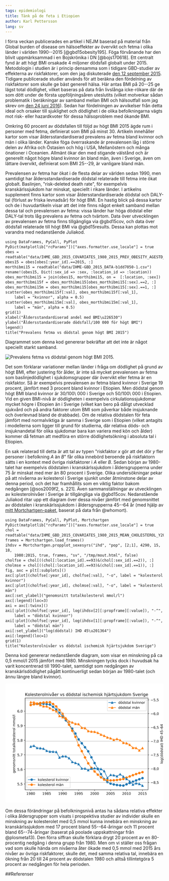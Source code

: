 ```yaml
---
tags: epidemiologi
title: Tänk på de feta i Etiopien
author: Karl Pettersson
lang: sv
---
```


I förra veckan publicerades en artikel i NEJM baserad på material från Global
burden of disease om hälsoeffekter av övervikt och fetma i olika länder i
världen 1990--2015 [@gbd15obesity195]. Föga förvånande har den blivit
uppmärksammad i en Bojskrönika i DN [@bojs170618]. Ett centralt fynd är att
högt BMI orsakade 4 miljoner dödsfall globalt under 2015. Metodologin i studien
är i princip densamma som i tidigare GBD-studier av effekterna av riskfaktorer,
som den jag diskuterade [den 12 september
2015](http://klpn.se/2015/09/12/vaxande-borda/). Tidigare publicerade studier
används för att beräkna den fördelning av riskfaktorer som skulle ge bäst
generell hälsa. Här antas BMI på 20--25 ge lägst total dödlighet, vilket
baseras på data från livslånga icke-rökare där de som dött under de första
uppföljningsåren uteslutits (vilket motverkar sådan problematik i beräkningar
av samband mellan BMI och hälsoutfall som jag skrev om [den 24 juni
2016](2016-06-24-smuts.html)). Sedan har fördelningen av avvikelser från detta
ideal och orsaker till sjuklighet och dödlighet i de olika befolkningarna vägts
mot risk- eller hazardkvoter för dessa hälsoproblem med ökande BMI.

Omkring 60 procent av dödsfallen till följd av högt BMI 2015 ägde rum i personer med
fetma, definierat som BMI på minst 30. Artikeln innehåller kartor som visar
åldersstandardiserad prevalens av fetma bland kvinnor och män i olika länder. Kanske
föga överraskande är prevalensen låg i större delen av Afrika och Östasien och
hög i USA, Mellanöstern och många önationer i Oceanien. Allmänt ökar den med
stigande välstånd och är generellt något högre bland kvinnor än bland män, även i
Sverige, även om lättare övervikt, definierat som BMI 25--29, är vanligare bland män.

Prevalensen av fetma har ökat i de flesta delar av världen sedan 1990, men
samtidigt har åldersstandardiserade dödstal relaterade till fetma inte ökat
globalt. Baslinjen, "risk-deleted death rate", för exempelvis kranskärlssjukdom
har minskat, speciellt i rikare länder. I artikelns supplement finns kartor som
visar åldersstandardiserade dödstal och DALY-tal (förlust av friska levnadsår) för
högt BMI. En hastig blick på dessa kartor och de i huvudartikeln visar att det
inte finns något enkelt samband mellan dessa tal och prevalensen av fetma:
vissa länder har höga dödstal eller DALY-tal trots låg prevalens av fetma och
tvärtom. Data över utvecklingen av prevalensen av fetma finns tillgängliga via
@gbd15cov, och data över dödsfall relaterade till högt BMI via @gbd15results.
Dessa kan plottas mot varandra med nedanstående Juliakod.

``` {.julia .numberLines}
using DataFrames, PyCall, PyPlot
PyDict(matplotlib["rcParams"])["axes.formatter.use_locale"] = true
obes = readtable("data/IHME_GBD_2015_COVARIATES_1980_2015_PREV_OBESITY_AGESTD_Y2016M10D07.CSV")
obes15 = obes[obes[:year_id].==2015, :]
morthibmi15 = readtable("data/IHME-GBD_2015_DATA-b1dd7050-1.csv")
rename!(obes15, Dict(:sex_id => :sex, :location_id => :location))
obes_morthibmi15 = join(obes15, morthibmi15, on =  [:location, :sex])
obes_morthibmi15f = obes_morthibmi15[obes_morthibmi15[:sex].==2, :]
obes_morthibmi15m = obes_morthibmi15[obes_morthibmi15[:sex].==1, :]
scatter(obes_morthibmi15f[:val], obes_morthibmi15f[:val_1],
	label = "kvinnor", alpha = 0.5)
scatter(obes_morthibmi15m[:val], obes_morthibmi15m[:val_1],
	label = "män", alpha = 0.5)
grid(1)
xlabel("Åldersstandardiserad andel med BMI\u226530")
ylabel("Åldersstandardiserade dödsfall/100 000 för högt BMI")
legend()
title("Prevalens fetma vs dödstal genom högt BMI 2015")
```

Diagrammet som denna kod genererar bekräftar att det inte är något speciellt
starkt samband.

![Prevalens fetma vs dödstal genom högt BMI
2015.](../images/Gbd15ObvsHiBmiMort.svg)

Det som förklarar variationer mellan länder i fråga om dödlighet på grund av
högt BMI, efter justering för ålder, är inte så mycket
prevalensen av fetma som baslinjedödlighet i sjukdomsgrupper där övervikt eller
fetma är en riskfaktor. Så är exempelvis prevalensen av fetma bland kvinnor i
Sverige 19 procent, jämfört med 3 procent bland kvinnor i Etiopien. Men dödstal
genom högt BMI bland kvinnor är 30/100\ 000 i Sverige och 50/100\ 000 i
Etiopien. Vid en given BMI-nivå är dödligheten i exempelvis
cirkulationssjukdomar mycket högre i Etiopien än i Sverige (vilket kan bero på
dåligt utvecklad sjukvård och på andra faktorer utom BMI som
påverkar både insjuknande och överlevnad bland de drabbade). Om de relativa
dödstalen för feta jämfört med normalviktiga är samma i Sverige som i Etiopien
(vilket antagits i modellerna som ligger till grund för studierna, där relativa
döds- och insjuknandetal för olika sjukdomar bara kan variera med kön och
ålder) kommer då fetman att medföra en större dödlighetsökning i absoluta tal i
Etiopien.

En sak relaterad till detta är att tal av typen "riskfaktor $x$ gör att det dör
$y$ fler personer i befolkning $A$ än $B$" får olika innebörd beroende på
riskfaktorn sätts i en kontext med övriga riskfaktorer i $A$ eller $B$. Sedan
början av 1980-talet har exempelvis dödstalen i kranskärlssjukdom i
åldersgrupperna under 75 år minskat med mer än 80 procent i Sverige. Olika
undersökningar pekar på att nivåerna av kolesterol i Sverige sjunkit under
åtminstone delar av denna period, och det har framhållits som en viktig faktor
bakom nedgången [@sos2009f2, s. 221]. Även sammanställningar av utvecklingen av
kolesterolnivåer i Sverige är tillgängliga via @gbd15cov. Nedanstående Juliakod
ritar upp ett diagram över dessa nivåer jämfört med genomsnittet av dödstalen i
kranskärlssjukdom i åldersgrupperna 45--64 år (med hjälp av [mitt
Mortchartgen-paket](https://github.com/klpn/Mortchartgen.jl), baserat på data
från @whomort). 

``` {.julia .numberLines}
using DataFrames, PyCall, PyPlot, Mortchartgen
PyDict(matplotlib["rcParams"])["axes.formatter.use_locale"] = true
chol = readtable("data/IHME_GBD_2015_COVARIATES_1980_2015_MEAN_CHOLESTEROL_Y2016M10D07.CSV")
frames = Mortchartgen.load_frames()
ihdsv = Mortchartgen.propplot_sexesyrs("ihd", "pop", [2;1], 4290, 15, 18,
	1980:2015, true, frames, "sv", "/tmp/mout.html", false)
cholfse = chol[((chol[:location_id].==93)&(chol[:sex_id].==2)), :]
cholmse = chol[((chol[:location_id].==93)&(chol[:sex_id].==1)), :]
fig, axc = plt[:subplots]()
axc[:plot](cholfse[:year_id], cholfse[:val], "-o", label = "kolesterol kvinnor")
axc[:plot](cholfse[:year_id], cholmse[:val], "-o", label = "kolesterol män")
axc[:set_ylabel]("genomsnitt totalkolesterol mmol/l")
axc[:legend](loc=3)
axi = axc[:twinx]()
axi[:plot](cholfse[:year_id], log(ihdsv[2][:propframe][:value]), "-^",
	label = "dödstal kvinnor")
axi[:plot](cholfse[:year_id], log(ihdsv[1][:propframe][:value]), "-^",
	label = "dödstal män")
axi[:set_ylabel]("log(dödstal) IHD 45\u201364")
axi[:legend](loc=1)
grid(1)
title("Kolesterolnivåer vs dödstal ischemisk hjärtsjukdom Sverige")
```

Denna kod genererar nedanstående diagram, som visar en minskning på ca 0,5
mmol/l 2015 jämfört med 1980. Minskningen tycks dock i huvudsak ha varit
koncentrerad till 1990-talet, samtidigt som nedgången av kranskärlsdödlighet
pågått kontinuerligt sedan början av 1980-talet (och ännu längre bland
kvinnor).

![Kolesterolnivåer vs IHD Sverige 1980--2015.](../images/Sv8015Chol.svg)

Om dessa förändringar på befolkningsnivå antas ha sådana relativa effekter i
olika åldersgrupper som visats i prospektiva studier av individer skulle en
minskning av kolesterolet med 0,5 mmol kunna innebära en minskning av
kranskärlssjukdom med 17 procent bland 55--64-åringar och 11 procent bland
65--74-åringar (baserat på poolade uppskattningar från @plosmeta13). Den förra
siffran skulle förklara drygt 20 procent av en 80-procentig nedgång i denna
grupp från 1980. Men om vi ställer oss frågan vad som skulle hända om nivåerna
åter ökade med 0,5 mmol med 2015 års nivåer av övriga riskfaktorer, skulle det,
med samma relativa tal, innebära en ökning från 20 till 24 procent av dödstalen
1980 och alltså tillintetgöra 5 procent av nedgången för hela perioden.

##Referenser
